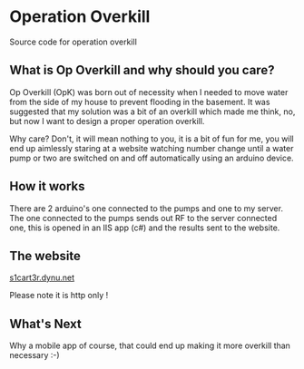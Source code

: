 # Operation Overkill
Source code for operation overkill

## What is Op Overkill and why should you care?

Op Overkill (OpK) was born out of necessity when I needed to move water from the side of my house to prevent flooding in the basement.  It was suggested that my solution was a bit of an overkill which made me think, no, but now I want to design a proper operation overkill.

Why care? Don't, it will mean nothing to you, it is a bit of fun for me, you will end up aimlessly staring at a website watching number change until a water pump or two are switched on and off automatically using an arduino device.

## How it works

There are 2 arduino's one connected to the pumps and one to my server.  The one connected to the pumps sends out RF to the server connected one, this is opened in an IIS app (c#) and the results sent to the website.

## The website

[s1cart3r.dynu.net](http://s1cart3r.dynu.net)

Please note it is http only !

## What's Next

Why a mobile app of course, that could end up making it more overkill than necessary :-)
